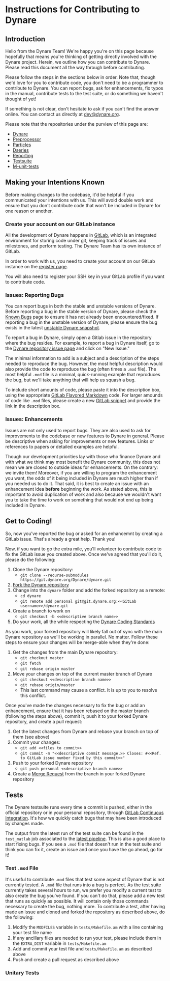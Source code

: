 # Instructions for Contributing to Dynare

## Introduction

Hello from the Dynare Team! We're happy you're on this page because hopefully that means you're thinking of getting directly involved with the Dynare project. Herein, we outline how you can contribute to Dynare. Please read this document all the way through before contributing.

Please follow the steps in the sections below in order. Note that, though we'd love for you to contribute code, you don't need to be a programmer to contribute to Dynare. You can report bugs, ask for enhancements, fix typos in the manual, contribute tests to the test suite, or do something we haven't thought of yet!

If something is not clear, don't hesitate to ask if you can't find the answer online. You can contact us directly at [dev@dynare.org](mailto:dev@dynare.org).

Please note that the repositories under the purview of this page are:

* [Dynare](https://git.dynare.org/Dynare/dynare)
* [Preprocessor](https://git.dynare.org/Dynare/preprocessor)
* [Particles](https://git.dynare.org/Dynare/particles)
* [Dseries](https://git.dynare.org/Dynare/dseries)
* [Reporting](https://git.dynare.org/Dynare/reporting)
* [Testsuite](https://git.dynare.org/Dynare/testsuite)
* [M-unit-tests](https://git.dynare.org/Dynare/m-unit-tests)

## Making your Intentions Known

Before making changes to the codebase, it'd be helpful if you communicated your intentions with us. This will avoid double work and ensure that you don't contribute code that won't be included in Dynare for one reason or another.

### Create your account on our GitLab instance

All the development of Dynare happens in [GitLab](https://about.gitlab.com/), which is an integrated environment for storing code under git, keeping track of issues and milestones, and perform testing. The Dynare Team has its own instance of GitLab.

In order to work with us, you need to create your account on our GitLab instance on the [register page](https://git.dynare.org/users/sign_in).

You will also need to register your SSH key in your GitLab profile if you want to contribute code.

### Issues: Reporting Bugs

You can report bugs in both the stable and unstable versions of Dynare. Before reporting a bug in the stable version of Dynare, please check the [Known Bugs](https://git.dynare.org/Dynare/dynare/wikis/Known-bugs-present-in-the-current-stable-version) page to ensure it has not already been encountered/fixed. If reporting a bug in the unstable version of Dynare, please ensure the bug exists in the latest [unstable Dynare snapshot](https://www.dynare.org/download/#snapshot).

To report a bug in Dynare, simply open a Gitlab issue in the repository where the bug resides. For example, to report a bug in Dynare itself, go to the [Dynare repository issue page](https://git.dynare.org/Dynare/dynare/issues) and click on "New Issue."

The minimal information to add is a subject and a description of the steps needed to reproduce the bug. However, the most helpful description would also provide the code to reproduce the bug (often times a `.mod` file). The most helpful `.mod` file is a minimal, quick-running example that reproduces the bug, but we'll take anything that will help us squash a bug.

To include short amounts of code, please paste it into the description box, using the appropriate [GitLab Flavored Markdown](https://docs.gitlab.com/ee/user/markdown.html) code. For larger amounds of code like `.mod` files, please create a new [GitLab snippet](https://git.dynare.org/dashboard/snippets) and provide the link in the description box.

### Issues: Enhancements

Issues are not only used to report bugs. They are also used to ask for improvements to the codebase or new features to Dynare in general. Please be descriptive when asking for improvements or new features. Links or references to papers or detailed examples are helpful.

Though our development priorities lay with those who finance Dynare and with what we think may most benefit the Dynare community, this does not mean we are closed to outside ideas for enhancements. On the contrary: we invite them! Moreover, if you are willing to program the enhancement you want, the odds of it being included in Dynare are much higher than if you needed us to do it. That said, it is best to create an issue with an enhancement idea **before** beginning the work. As stated above, this is important to avoid duplication of work and also because we wouldn't want you to take the time to work on something that would not end up being included in Dynare.

## Get to Coding!

So, now you've reported the bug or asked for an enhancemnt by creating a GitLab issue. That's already a great help. Thank you!

Now, if you want to go the extra mile, you'll volunteer to contribute code to fix the GitLab issue you created above. Once we've agreed that you'll do it, please do the following:

1. Clone the Dynare repository:
   * `git clone --recurse-submodules https://git.dynare.org/Dynare/dynare.git`
1. [Fork the Dynare repository](https://docs.gitlab.com/ee/gitlab-basics/fork-project.html)
1. Change into the `dynare` folder and add the forked repository as a remote:
   * `cd dynare`
   * `git remote add personal git@git.dynare.org:<<GitLab username>>/dynare.git`
1. Create a branch to work on
   * `git checkout -b <<descriptive branch name>>`
1. Do your work, all the while respecting the [Dynare Coding Standards](https://archives.dynare.org/DynareWiki/CodingStandards)

As you work, your forked repository will likely fall out of sync with the main Dynare repository as we'll be working in parallel. No matter. Follow these steps to ensure your changes will be merge-able when they're done:

1. Get the changes from the main Dynare repository:
   * `git checkout master`
   * `git fetch`
   * `git rebase origin master`
1. Move your changes on top of the current master branch of Dynare
   * `git checkout <<descriptive branch name>>`
   * `git rebase origin/master`
   * This last command may cause a conflict. It is up to you to resolve this conflict.

Once you've made the changes necessary to fix the bug or add an enhancement, ensure that it has been rebased on the master branch (following the steps above), commit it, push it to your forked Dynare repository, and create a pull request:

1. Get the latest changes from Dynare and rebase your branch on top of them (see above)
1. Commit your changes:
   * `git add <<files to commit>>`
   * `git commit -m "<<descriptive commit message.>> Closes: #<<Ref. to GitLab issue number fixed by this commit>>"`
1. Push to your forked Dynare repository
   * `git push personal <<descriptive branch name>>`
1. Create a [Merge Request](https://docs.gitlab.com/ee/gitlab-basics/add-merge-request.html) from the branch in your forked Dynare repository

## Tests

The Dynare testsuite runs every time a commit is pushed, either in the official repository or in your personal repository, through [GitLab Continuous Integration](https://docs.gitlab.com/ee/ci/). It's how we quickly catch bugs that may have been introduced by changes made.

The output from the latest run of the test suite can be found in the `test_matlab` job associated to the [latest pipeline](https://git.dynare.org/Dynare/dynare/pipelines). This is also a good place to start fixing bugs. If you see a `.mod` file that doesn't run in the test suite and think you can fix it, create an issue and once you have the go ahead, go for it!

### Test `.mod` File

It's useful to contribute `.mod` files that test some aspect of Dynare that is not currently tested. A `.mod` file that runs into a bug is perfect. As the test suite currently takes several hours to run, we prefer you modify a current test to also create the bug you've found. If you can't do that, please add a new test that runs as quickly as possible. It will contain only those commands necessary to create the bug, nothing more. To contribute a test, after having made an issue and cloned and forked the repository as described above, do the following:

1. Modify the `MODFILES` variable in `tests/Makefile.am` with a line containing your test file name
1. If any ancillary files are needed to run your test, please include them in the `EXTRA_DIST` variable in `tests/Makefile.am`
1. Add and commit your test file and `tests/Makefile.am` as described above
1. Push and create a pull request as described above

### Unitary Tests
